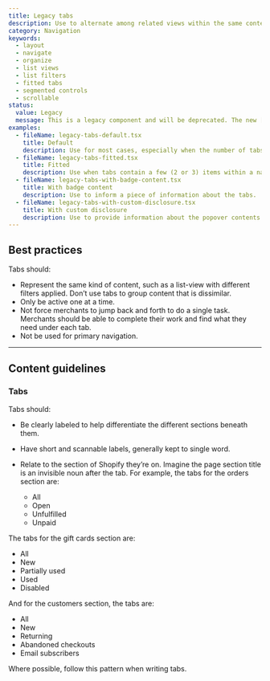 ```yaml
---
title: Legacy tabs
description: Use to alternate among related views within the same context.
category: Navigation
keywords:
  - layout
  - navigate
  - organize
  - list views
  - list filters
  - fitted tabs
  - segmented controls
  - scrollable
status:
  value: Legacy
  message: This is a legacy component and will be deprecated. The new [Tabs component](/components/navigation/tabs) can be used as a standalone component, but is used primarily inside within the [IndexFilters](/components/selection-and-input/index-filters) for navigating and creating saved views of filtered IndexTables. Learn more about our [component lifecycles](/getting-started/components-lifecycle).
examples:
  - fileName: legacy-tabs-default.tsx
    title: Default
    description: Use for most cases, especially when the number of tabs may be more than three.
  - fileName: legacy-tabs-fitted.tsx
    title: Fitted
    description: Use when tabs contain a few (2 or 3) items within a narrow column.
  - fileName: legacy-tabs-with-badge-content.tsx
    title: With badge content
    description: Use to inform a piece of information about the tabs.
  - fileName: legacy-tabs-with-custom-disclosure.tsx
    title: With custom disclosure
    description: Use to provide information about the popover contents
---
```


## Best practices

Tabs should:

- Represent the same kind of content, such as a list-view with different filters applied. Don’t use tabs to group content that is dissimilar.
- Only be active one at a time.
- Not force merchants to jump back and forth to do a single task. Merchants should be able to complete their work and find what they need under each tab.
- Not be used for primary navigation.

---

## Content guidelines

### Tabs

Tabs should:

- Be clearly labeled to help differentiate the different sections beneath them.
- Have short and scannable labels, generally kept to single word.
- Relate to the section of Shopify they’re on. Imagine the page section title is an invisible noun after the tab. For example, the tabs for the orders section are:

  - All
  - Open
  - Unfulfilled
  - Unpaid

The tabs for the gift cards section are:

- All
- New
- Partially used
- Used
- Disabled

And for the customers section, the tabs are:

- All
- New
- Returning
- Abandoned checkouts
- Email subscribers

Where possible, follow this pattern when writing tabs.
